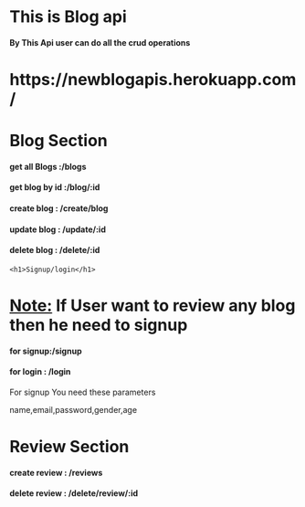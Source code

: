<h1>This is Blog api</h1>
<h4>By This Api user can do all the crud operations </h4>

 <h1>https://newblogapis.herokuapp.com/</h1>
    <h1>Blog Section</h1>
    <h4>get all Blogs :/blogs</h4>
    <h4>get blog by id :/blog/:id</h4>
    <h4>create blog : /create/blog </h4>
    <h4>update blog : /update/:id </h4>
    <h4>delete blog : /delete/:id </h1>
  
    <h1>Signup/login</h1>
   <h1><u>Note:</u> If User want to review any blog then he need to signup</h1>
   <h4>for signup:/signup</h4>
   <h4>for login : /login</h4>
   <p>For signup You need these parameters</p>
   <p>name,email,password,gender,age</p>
   
   <h1>Review Section</h1>
   <h4>create review : /reviews</h4>
   <h4>delete review : /delete/review/:id</h4>
